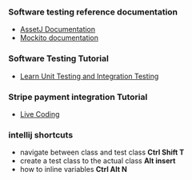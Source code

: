 ### Software testing reference documentation
*  [AssetJ Documentation](https://assertj.github.io/doc/)
*  [Mockito documentation](https://javadoc.io/doc/org.mockito/mockito-core/latest/index.html)


### Software Testing Tutorial
* [Learn Unit Testing and Integration Testing](https://www.youtube.com/watch?v=Geq60OVyBPg)

### Stripe payment integration Tutorial
*  [Live Coding](https://www.youtube.com/watch?v=BIDNKRluql4&t=568s)

### intellij shortcuts
* navigate between class and test class **Ctrl Shift T**
* create a test class to the actual class **Alt insert**
* how to inline variables **Ctrl Alt N**